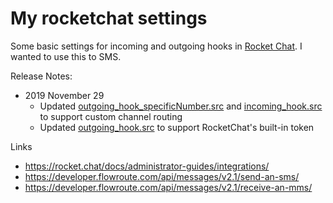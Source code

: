 # My rocketchat settings
 
Some basic settings for incoming and outgoing hooks in [Rocket Chat](https://rocket.chat/). I wanted to use this to SMS.

Release Notes:

- 2019 November 29 
  - Updated [outgoing_hook_specificNumber.src](https://github.com/hxrsmurf/rocketchat/blob/master/outgoing_hook_specificNumber.src) and [incoming_hook.src](https://github.com/hxrsmurf/rocketchat/blob/master/incoming_hook.src) to support custom channel routing
  - Updated [outgoing_hook.src](https://github.com/hxrsmurf/rocketchat/blob/master/outgoing_hook.src) to support RocketChat's built-in token

Links 

- https://rocket.chat/docs/administrator-guides/integrations/
- https://developer.flowroute.com/api/messages/v2.1/send-an-sms/
- https://developer.flowroute.com/api/messages/v2.1/receive-an-mms/